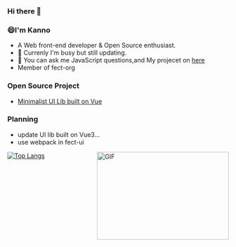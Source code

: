 ### Hi there 👋

<!--
**Miayawlr/MiayaWlr** is a ✨ _special_ ✨ repository because its `README.md` (this file) appears on your GitHub profile.
-->

### 😄I'm Kanno
- A  Web front-end developer & Open Source enthusiast.
- 🌸 Currenly I'm busy but still updating.
- 💬 You can ask me JavaScript questions,and My projecet on [here](mailto:812137533@qq.com)
- Member of fect-org

### Open Source Project

- [Minimalist UI Lib built on Vue](https://github.com/fay-org/fect)

### Planning
- update UI lib built on Vue3...
- use webpack in fect-ui

[![Top Langs](https://github-readme-stats.vercel.app/api/top-langs/?username=XeryYue&hide=css,html,less,vue)](https://github.com/XeryYue/github-readme-stats)
<img  align="right" alt="GIF"  width = "300" height = "200" src="https://user-images.githubusercontent.com/52351095/118128798-f876df00-b42d-11eb-9946-df9a53c07ed3.gif" />
